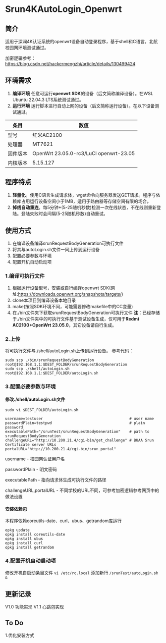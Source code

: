 # Srun4KAutoLogin_Openwrt

## 简介

适用于深澜4K认证系统的openwrt设备自动登录程序，基于shell和C语言。北航校园网环境测试通过。

加密逻辑参考：<https://blog.csdn.net/hackermengzhi/article/details/130499424>

## 环境需求

1. **编译环境**
任意可运行**openwrt SDK**的设备（后文简称编译设备）。在WSL Ubuntu 22.04.3 LTS系统测试通过。
2. **运行环境**
运行脚本进行自动上网的设备（后文简称运行设备）。在以下设备测试通过。

条目 | 数值
-----|-----
 型号 | 红米AC2100
 处理器 | MT7621
 固件版本 | OpenWrt 23.05.0-rc3/LuCI openwrt-23.05
 内核版本 | 5.15.127

## 程序特点

1. **轻量化**。使用C语言生成请求体，wget命令向服务器发送GET请求。程序与依赖库占用运行设备空间小于1MB，适用于路由器等存储空间有限的场合。
2. **掉线自动重连**。每5分钟+(5-25随机秒数)检测一次在线状态，不在线则重新登陆。登陆失败时会间隔(5-25随机秒数)自动重试。

## 使用方式

1. 在编译设备编译srunRequestBodyGeneration可执行文件
2. 将其与autoLogin.sh文件一同上传到运行设备
3. 配置必要参数与环境
4. 配置开机自动启动项

### 1.编译可执行文件

1. 根据运行设备型号，安装或自行编译openwrt SDK(网址:<https://downloads.openwrt.org/snapshots/targets/>)
2. clone本项目到编译设备本地目录
3. make(按照SDK环境不同，可能需要修改makefile中的CC变量)
4. 在./bin文件夹下获取srunRequestBodyGeneration可执行文件
**注**：已经存储于./bin文件夹中的可执行文件基于测试设备生成，仅可用于**Redmi AC2100+OpenWrt 23.05.0**，其它设备请自行生成。

### 2.上传

将可执行文件与./shell/autoLogin.sh上传到运行设备。
参考代码：

```Shell
sudo scp ./bin/srunRequestBodyGeneration root@192.168.1.1:$DEST_FOLDER/srunRequestBodyGeneration
sudo scp ./shell/autoLogin.sh root@192.168.1.1:$DEST_FOLDER/autoLogin.sh
```

### 3.配置必要参数与环境

#### 修改./shell/autoLogin.sh文件

`sudo vi $DEST_FOLDER/autoLogin.sh`

```Shell
username=testuser                                       # user name
passwordPlain=testpwd                                   # plain password
executablePath="/srunTest/srunRequestBodyGeneration"    # path to srunRequestBodyGeneration
challengeURL="http://10.200.21.4/cgi-bin/get_challenge" # BUAA Srun Certificate server URLs
portalURL="http://10.200.21.4/cgi-bin/srun_portal"
```

username - 校园网认证用户名

passwordPlain - 明文密码

executablePath - 指向请求体生成可执行文件的路径

challengeURL,portalURL - 不同学校的URL不同，可参考加密逻辑参考网页中的做法设置

#### 安装依赖包

本程序依赖coreutils-date、curl、ubus、getrandom库运行

```Shell
opkg update
opkg install coreutils-date
opkg install ubus
opkg install curl
opkg install getrandom
```

### 4.配置开机自动启动项

修改开机自启动条目文件
`vi /etc/rc.local`
添加新行
`/srunTest/autoLogin.sh &`

## 更新记录

V1.0 功能实现
V1.1 心跳包实现

## To Do

1.优化安装方式
